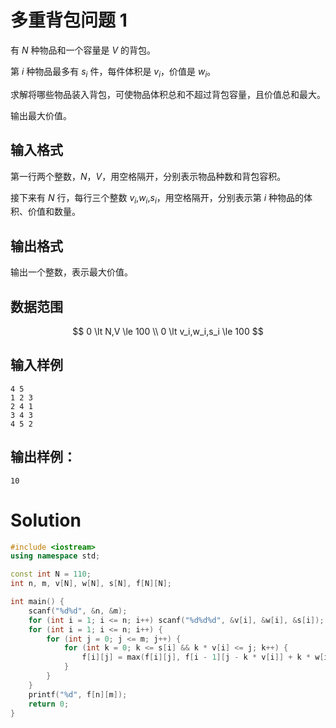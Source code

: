 # 多重背包问题 1

有 $N$ 种物品和一个容量是 $V$ 的背包。

第 $i$ 种物品最多有 $s_i$ 件，每件体积是 $v_i$，价值是 $w_i$。

求解将哪些物品装入背包，可使物品体积总和不超过背包容量，且价值总和最大。

输出最大价值。

## 输入格式

第一行两个整数，$N$，$V$，用空格隔开，分别表示物品种数和背包容积。

接下来有 $N$ 行，每行三个整数 $v_i$,$w_i$,$s_i$，用空格隔开，分别表示第 $i$ 种物品的体积、价值和数量。

## 输出格式

输出一个整数，表示最大价值。

## 数据范围

$$
0 \lt N,V \le 100 \\
0 \lt v_i,w_i,s_i \le 100
$$

## 输入样例

```text
4 5
1 2 3
2 4 1
3 4 3
4 5 2
```

## 输出样例：

```text
10
```

# Solution

```Cpp
#include <iostream>
using namespace std;

const int N = 110;
int n, m, v[N], w[N], s[N], f[N][N];

int main() {
    scanf("%d%d", &n, &m);
    for (int i = 1; i <= n; i++) scanf("%d%d%d", &v[i], &w[i], &s[i]);
    for (int i = 1; i <= n; i++) {
        for (int j = 0; j <= m; j++) {
            for (int k = 0; k <= s[i] && k * v[i] <= j; k++) {
                f[i][j] = max(f[i][j], f[i - 1][j - k * v[i]] + k * w[i]);
            }
        }
    }
    printf("%d", f[n][m]);
    return 0;
}
```
